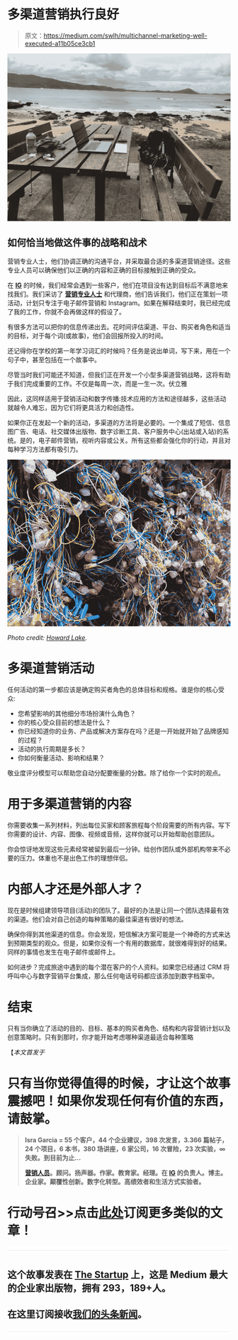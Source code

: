 # 多渠道营销执行良好

> 原文：<https://medium.com/swlh/multichannel-marketing-well-executed-a11b05ce3cb1>

![](img/02e9d1304ba00b965b02ff254934b17f.png)

## 如何恰当地做这件事的战略和战术

营销专业人士，他们协调正确的沟通平台，并采取最合适的多渠道营销途径。这些专业人员可以确保他们以正确的内容和正确的目标接触到正确的受众。

在 [**IG**](http://thisisig.com/) 的时候，我们经常会遇到一些客户，他们在项目没有达到目标后不满意地来找我们。我们采访了 [**营销专业人士**](https://isragarcia.com/marketer) 和代理商，他们告诉我们，他们正在策划一项活动，计划只专注于电子邮件营销和 Instagram。如果在解释结束时，我已经完成了我的工作，你就不会再做这样的假设了。

有很多方法可以把你的信息传递出去。花时间评估渠道、平台、购买者角色和适当的目标，对于每个词(或故事)，他们会回报所投入的时间。

还记得你在学校的第一年学习词汇的时候吗？任务是说出单词，写下来，用在一个句子中，甚至包括在一个故事中。

尽管当时我们可能还不知道，但我们正在开发一个小型多渠道营销战略，这将有助于我们完成重要的工作。不仅是每周一次，而是一生一次。伏立雅

因此，这同样适用于营销活动和数字传播:技术应用的方法和途径越多，这些活动就越令人难忘，因为它们将更具活力和创造性。

如果你正在发起一个新的活动，多渠道的方法将是必要的。一个集成了短信、信息图广告、电话、社交媒体出版物、数字诊断工具、客户服务中心(出站或入站)的系统。是的，电子邮件营销，视听内容或公关。所有这些都会强化你的行动，并且对每种学习方法都有吸引力。

![](img/357dfe078e46e52355587d8ba3dcc5f6.png)

*Photo credit:* [*Howard Lake*](https://www.flickr.com/photos/howardlake/)*.*

# 多渠道营销活动

任何活动的第一步都应该是确定购买者角色的总体目标和规格。谁是你的核心受众:

*   您希望影响的其他细分市场扮演什么角色？
*   你的核心受众目前的想法是什么？
*   你已经知道你的业务、产品或解决方案存在吗？还是一开始就开始了品牌感知的过程？
*   活动的执行周期是多长？
*   你如何衡量活动、影响和结果？

敬业度评分模型可以帮助您自动分配要衡量的分数。除了给你一个实时的观点。

# 用于多渠道营销的内容

你需要收集一系列材料，列出每位买家和顾客旅程每个阶段需要的所有内容。写下你需要的设计、内容、图像、视频或音频，这样你就可以开始帮助创意团队。

你会惊讶地发现这些元素经常被留到最后一分钟。给创作团队或外部机构带来不必要的压力。体重也不是出色工作的理想伴侣。

# 内部人才还是外部人才？

现在是时候组建领导项目(活动)的团队了。最好的办法是让同一个团队选择最有效的渠道。他们会对自己创造的每种策略的最佳渠道有很好的想法。

确保你得到其他渠道的信息。你会发现，短信解决方案可能是一个神奇的方式来达到预期类型的观众。但是，如果你没有一个有用的数据库，就很难得到好的结果。同样的事情也发生在电子邮件或邮件上。

如何进步？完成旅途中遇到的每个潜在客户的个人资料。如果您已经通过 CRM 将呼叫中心与数字营销平台集成，那么任何电话号码都应该添加到数字档案中。

# 结束

只有当你确立了活动的目的、目标、基本的购买者角色、结构和内容营销计划以及创意策略时。只有到那时，你才能开始考虑哪种渠道最适合每种策略

【*本文首发于*[](https://isragarcia.com/how-to-do-multichannel-marketing)

# **只有当你觉得值得的时候，才让这个故事震撼吧！如果你发现任何有价值的东西，请鼓掌。**

> **Isra Garcia = 55 个客户，44 个企业建议，398 次发言，3.366 篇帖子，24 个项目，6 本书，380 场讲座，6 家公司，16 次冒险，23 次实验，∞失败。到目前为止…**
> 
> **[营销人员](https://isragarcia.com/wp/marketer)。顾问。扬声器。作家。教育家。经理。在 [IG](http://thisisig.com) 的负责人。博主。企业家。颠覆性创新。数字化转型。高绩效者和生活方式实验者。**

# **行动号召>>点击[此处](http://feeds.feedburner.com/isragarcia)订阅更多类似的文章！**

**![](img/731acf26f5d44fdc58d99a6388fe935d.png)**

## **这个故事发表在 [The Startup](https://medium.com/swlh) 上，这是 Medium 最大的企业家出版物，拥有 293，189+人。**

## **在这里订阅接收[我们的头条新闻](http://growthsupply.com/the-startup-newsletter/)。**

**![](img/731acf26f5d44fdc58d99a6388fe935d.png)**